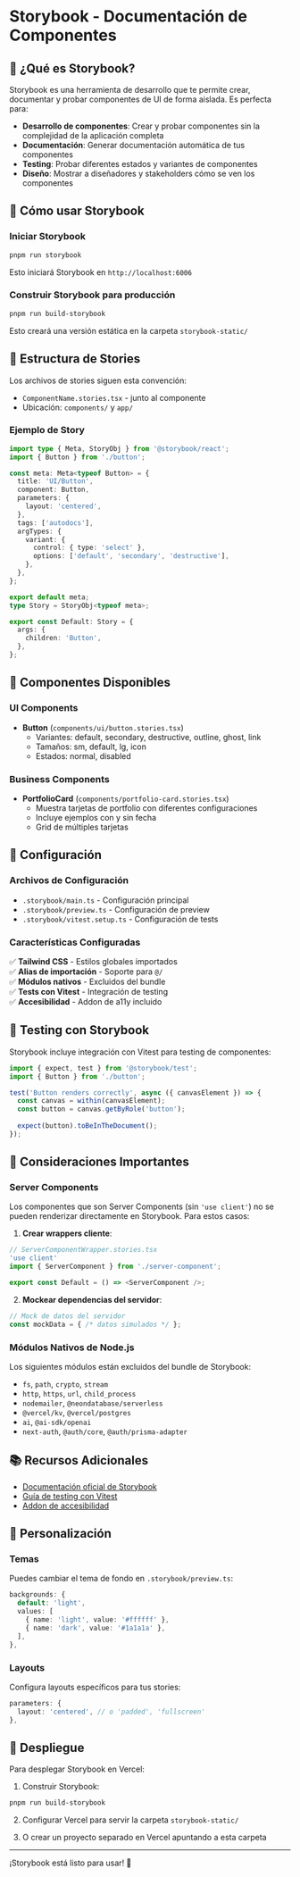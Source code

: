 # Storybook - Documentación de Componentes

## 🎨 ¿Qué es Storybook?

Storybook es una herramienta de desarrollo que te permite crear, documentar y probar componentes de UI de forma aislada. Es perfecta para:

- **Desarrollo de componentes**: Crear y probar componentes sin la complejidad de la aplicación completa
- **Documentación**: Generar documentación automática de tus componentes
- **Testing**: Probar diferentes estados y variantes de componentes
- **Diseño**: Mostrar a diseñadores y stakeholders cómo se ven los componentes

## 🚀 Cómo usar Storybook

### Iniciar Storybook

```bash
pnpm run storybook
```

Esto iniciará Storybook en `http://localhost:6006`

### Construir Storybook para producción

```bash
pnpm run build-storybook
```

Esto creará una versión estática en la carpeta `storybook-static/`

## 📁 Estructura de Stories

Los archivos de stories siguen esta convención:
- `ComponentName.stories.tsx` - junto al componente
- Ubicación: `components/` y `app/`

### Ejemplo de Story

```typescript
import type { Meta, StoryObj } from '@storybook/react';
import { Button } from './button';

const meta: Meta<typeof Button> = {
  title: 'UI/Button',
  component: Button,
  parameters: {
    layout: 'centered',
  },
  tags: ['autodocs'],
  argTypes: {
    variant: {
      control: { type: 'select' },
      options: ['default', 'secondary', 'destructive'],
    },
  },
};

export default meta;
type Story = StoryObj<typeof meta>;

export const Default: Story = {
  args: {
    children: 'Button',
  },
};
```

## 🎯 Componentes Disponibles

### UI Components
- **Button** (`components/ui/button.stories.tsx`)
  - Variantes: default, secondary, destructive, outline, ghost, link
  - Tamaños: sm, default, lg, icon
  - Estados: normal, disabled

### Business Components
- **PortfolioCard** (`components/portfolio-card.stories.tsx`)
  - Muestra tarjetas de portfolio con diferentes configuraciones
  - Incluye ejemplos con y sin fecha
  - Grid de múltiples tarjetas

## 🔧 Configuración

### Archivos de Configuración

- `.storybook/main.ts` - Configuración principal
- `.storybook/preview.ts` - Configuración de preview
- `.storybook/vitest.setup.ts` - Configuración de tests

### Características Configuradas

✅ **Tailwind CSS** - Estilos globales importados  
✅ **Alias de importación** - Soporte para `@/`  
✅ **Módulos nativos** - Excluidos del bundle  
✅ **Tests con Vitest** - Integración de testing  
✅ **Accesibilidad** - Addon de a11y incluido  

## 🧪 Testing con Storybook

Storybook incluye integración con Vitest para testing de componentes:

```typescript
import { expect, test } from '@storybook/test';
import { Button } from './button';

test('Button renders correctly', async ({ canvasElement }) => {
  const canvas = within(canvasElement);
  const button = canvas.getByRole('button');
  
  expect(button).toBeInTheDocument();
});
```

## 🚨 Consideraciones Importantes

### Server Components
Los componentes que son Server Components (sin `'use client'`) no se pueden renderizar directamente en Storybook. Para estos casos:

1. **Crear wrappers cliente**:
```typescript
// ServerComponentWrapper.stories.tsx
'use client'
import { ServerComponent } from './server-component';

export const Default = () => <ServerComponent />;
```

2. **Mockear dependencias del servidor**:
```typescript
// Mock de datos del servidor
const mockData = { /* datos simulados */ };
```

### Módulos Nativos de Node.js
Los siguientes módulos están excluidos del bundle de Storybook:
- `fs`, `path`, `crypto`, `stream`
- `http`, `https`, `url`, `child_process`
- `nodemailer`, `@neondatabase/serverless`
- `@vercel/kv`, `@vercel/postgres`
- `ai`, `@ai-sdk/openai`
- `next-auth`, `@auth/core`, `@auth/prisma-adapter`

## 📚 Recursos Adicionales

- [Documentación oficial de Storybook](https://storybook.js.org/)
- [Guía de testing con Vitest](https://storybook.js.org/docs/next/writing-tests/introduction)
- [Addon de accesibilidad](https://storybook.js.org/docs/next/writing-tests/accessibility-testing)

## 🎨 Personalización

### Temas
Puedes cambiar el tema de fondo en `.storybook/preview.ts`:

```typescript
backgrounds: {
  default: 'light',
  values: [
    { name: 'light', value: '#ffffff' },
    { name: 'dark', value: '#1a1a1a' },
  ],
},
```

### Layouts
Configura layouts específicos para tus stories:

```typescript
parameters: {
  layout: 'centered', // o 'padded', 'fullscreen'
},
```

## 🚀 Despliegue

Para desplegar Storybook en Vercel:

1. Construir Storybook:
```bash
pnpm run build-storybook
```

2. Configurar Vercel para servir la carpeta `storybook-static/`

3. O crear un proyecto separado en Vercel apuntando a esta carpeta

---

¡Storybook está listo para usar! 🎉 